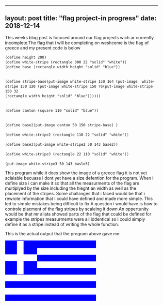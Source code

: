 
---
layout: post
title: "flag project-in progress"
date: 2018-12-14
---

This weeks blog post is focused around our flag projects wich ar currently incomplete.The flag that i will be completing on weshceme is the flag of greece and my present code is below

```(define width 300)
(define height 200)
(define white-stripe (rectangle 300 22 "solid" "white"))
(define base (rectangle width height "solid" "blue"))


(define stripe-base(put-image white-stripe 150 164 (put-image  white-stripe 150 120 (put-image white-stripe 150 76(put-image white-stripe 150 32
(rectangle width height "solid" "blue"))))))


(define canton (square 110 "solid" "blue"))


(define base2(put-image canton 50 150 stripe-base) )

(define white-stripe2 (rectangle 110 22 "solid" "white"))

(define base3(put-image white-stripe2 50 143 base2))

(define white-stripe3 (rectangle 22 110 "solid" "white"))

(put-image white-stripe3 50 143 basle3)
```

This program while it does show the image of a greece flag it is not yet sclalable becuase i dont yet have a size defention for the program. When i define size i can make it so that all the measurments of the flag are multiplyed by the size including the hieght an width as well as the placement of the stripes. Some challanges that i faced would be that i rewrote information that i could have defined and made more simple. This led to simple mistakes being difficult to fix.A question i would have is how to controle placment of the flag stripes by scaleing it down.An oppertunity would be that mr allata showed parts of the flag that could be defined for example the stripes measurments were all iddentical so i could simply define it as a stripe instead of writing the whole function.

This is the actual output that the program above gave me

![download](/images/download.png)



